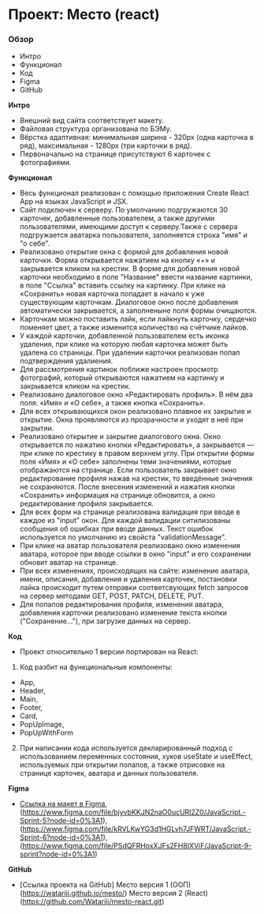 # Проект: Место (react)

### Обзор
* Интро
* Функционал
* Код
* Figma
* GitHub

**Интро**
* Внешний вид сайта соответствует макету.
* Файловая структура организована по БЭМу.
* Вёрстка адаптивная: минимальная ширина - 320px (одна карточка в ряд), максимальная - 1280px (три карточки в ряд).
* Первоначально на странице присутствуют 6 карточек с фотографиями.

**Функционал**
* Весь функционал реализован с помощью приложения Create React App на языках JavaScript и JSX.
* Сайт подключен к серверу. По умолчанию подгружаются 30 карточек, добавленные пользователем, а также другими пользователями, имеющими доступ к серверу.Также с сервера подгружается аватарка пользователя, заполняется строка "имя" и "о себе".
* Реализовано открытие окна с формой для добавления новой карточки. Форма открывается нажатием на кнопку «+» и закрывается кликом на крестик. В форме для добавления новой карточки необходимо в поле "Название" ввести название картинки, в поле "Ссылка" вставить ссылку на картинку. При клике на «Сохранить» новая карточка попадает в начало к уже существующим карточкам. Диалоговое окно после добавления автоматически закрывается, а заполненыне поля формы очищаются.
* Карточкам можно поставить лайк, если лайкнуть карточку, сердечко поменяет цвет, а также изменится количество на счётчике лайков.
* У каждой карточки, добавленной пользователем есть иконка удаления, при клике на которую любая карточка может быть удалена со страницы. При удалении карточки реализован попап подтверждения удалиения.
* Для рассмотрения картинок поближе настроен просмотр фотографий, который открываются нажатием на картинку и закрывается кликом на крестик.
* Реализовано диалоговое окно «Редактировать профиль». В нём два поля: «Имя» и «О себе», а также кнопка «Сохранить».
* Для всех открывающихся окон реализовано плавное их закрытие и открытие. Окна проявляются из прозрачности и уходят в неё при закрытии. 
* Реализовано открытие и закрытие диалогового окна. Окно открывается по нажатию кнопки «Редактировать», а закрывается — при клике по крестику в правом верхнем углу. При открытии формы поля «Имя» и «О себе» заполнены теми значениями, которые отображаются на странице. Если пользователь закрывает окно редактирование профиля нажав на крестик, то введённые значения не сохраняются. После внесения изменений и нажатия кнопки «Сохранить» информация на странице обновится, а окно редактирование профиля закрывается.
* Для всех форм на странице реализована валидация при вводе в каждое из "input" окон. Для каждой валидации ситилизованы сообщения об ошибках при вводе данных. Текст ошибок используется по умолчанию из свойста "validationMessage".
* При клике на аватар пользователя реализовано окно изменения аватара, которое при вводе ссылки в окно "input" и его сохранении обновит аватар на странице.
* При всех изменениях, происходящих на сайте: изменение аватара, имени, описания, добавления и удаления карточек, постановки лайка происходит путем отправки соответсвующих fetch запросов на сервер методами GET, POST, PATCH, DELETE, PUT.
* Для попапов редактирования профиля, изменения аватара, добавления карточки реализовано изменение текста кнопки ("Сохранение..."), при загрузке данных на сервер.

**Код**

* Проект относительно 1 версии портирован на React:
1) Код разбит на функциональные компоненты:
- App,
- Header,
- Main,
- Footer,
- Card,
- PopUpImage,
- PopUpWithForm
2) При написании кода используется декларированный подход с использованием переменных состояния, хуков useState и useEffect, используемых при открытии попапов, а также отрисовке на странице карточек, аватара и данных пользователя.


**Figma**

* [Ссылка на макет в Figma](https://www.figma.com/file/2cn9N9jSkmxD84oJik7xL7/JavaScript.-Sprint-4?node-id=0%3A1), 
                            (https://www.figma.com/file/bjyvbKKJN2naO0ucURl2Z0/JavaScript.-Sprint-5?node-id=0%3A1),
                            (https://www.figma.com/file/kRVLKwYG3d1HGLvh7JFWRT/JavaScript.-Sprint-6?node-id=0%3A1),
                            (https://www.figma.com/file/PSdQFRHoxXJFs2FH8IXViF/JavaScript-9-sprint?node-id=0%3A1)

**GitHub**

* [Ссылка проекта на GitHub] Место версия 1 (ООП) (https://watariii.github.io/mesto/)
                             Место версия 2 (React) (https://github.com/Watariii/mesto-react.git)